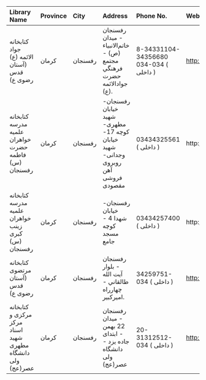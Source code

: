 | Library Name                                               | Province   | City    | Address                                                                          | Phone No.                              | Website                                   |
|:-----------------------------------------------------------|:-----------|:--------|:---------------------------------------------------------------------------------|:---------------------------------------|:------------------------------------------|
| كتابخانه جواد الائمه (ع) (آستان قدس رضوی ع)                | کرمان      | رفسنجان | رفسنجان - ميدان خاتم‌الانبياء (ص) - مجتمع فرهنگي حضرت جوادالائمه (ع).             | 8-34331104-34356680 034-034 ( داخلی  ) | http://aqlibrary.org                      |
| کتابخانه مدرسه علمیه خواهران حضرت فاطمه (س) رفسنجان        | کرمان      | رفسنجان | رفسنجان- خیابان شهید مطهری- کوچه 17- خیابان شهید وجدانی- روبروی آهن فروشی مقصودی | 03434325561 ( داخلی  )                 | http://                                   |
| کتابخانه مدرسه علمیه خواهران زینب کبری (س) رفسنجان         | کرمان      | رفسنجان | رفسنجان- خیابان شهدا 4 - کوچه مسجد جامع                                          | 03434257400 ( داخلی  )                 | http://                                   |
| كتابخانه مرتضوى (آستان قدس رضوی ع)                         | کرمان      | رفسنجان | رفسنجان - بلوار آیت الله طالقاني - چهارراه اميركبير.                             | 34259751-034 ( داخلی  )                | http://aqlibrary.org/libraries/lib30.aspx |
| کتابخانه مرکزی و مرکز اسناد شهید مطهری دانشگاه ولی عصر(عج) | کرمان      | رفسنجان | رفسنجان - میدان 22 بهمن - ابتدای جاده یزد - دانشگاه ولی عصر(عج)                  | 20-31312512-034 ( داخلی  )             | http://Library.vru.ac.ir                  |